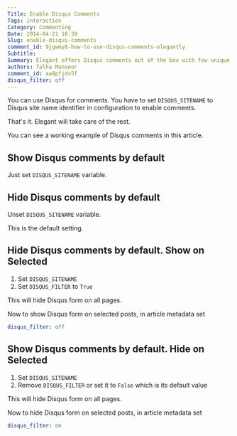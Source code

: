 ```yaml
---
Title: Enable Disqus Comments
Tags: interaction
Category: Commenting
Date: 2014-04-21 16:39
Slug: enable-disqus-comments
comment_id: 9jgwmy8-how-to-use-disqus-comments-elegantly
Subtitle:
Summary: Elegant offers Disqus comments out of the box with few unique features
authors: Talha Mansoor
comment_id: aa8pfjdv5f
disqus_filter: off
---
```


You can use Disqus for comments. You have to set `DISQUS_SITENAME` to Disqus
site name identifier in configuration to enable comments.

That's it. Elegant will take care of the rest.

You can see a working example of Disqus comments in this article.

## Show Disqus comments by default

Just set `DISQUS_SITENAME` variable.

## Hide Disqus comments by default

Unset `DISQUS_SITENAME` variable.

This is the default setting.

## Hide Disqus comments by default. Show on Selected

1. Set `DISQUS_SITENAME`
1. Set `DISQUS_FILTER` to `True`

This will hide Disqus form on all pages.

Now to show Disqus form on selected posts, in article metadata set

```yaml
disqus_filter: off
```

## Show Disqus comments by default. Hide on Selected

1. Set `DISQUS_SITENAME`
1. Remove `DISQUS_FILTER` or set it to `False` which is its default value

This will hide Disqus form on all pages.

Now to hide Disqus form on selected posts, in article metadata set

```yaml
disqus_filter: on
```
